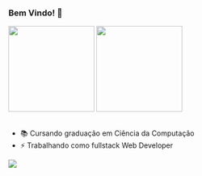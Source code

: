 ### Bem Vindo! 👋

<div>
  <img height="170em" src="https://github-readme-stats.vercel.app/api?username=GratzJulia&show_icons=true&hide=issues&include_all_commits=true&count_private=true&theme=highcontrast&locale=pt-br"/>
  <img height="170em" src="https://github-readme-stats.vercel.app/api/top-langs/?username=GratzJulia&layout=compact&langs_count=7&theme=highcontrast&locale=pt-br"/>
</div>

##

- 📚 Cursando graduação em Ciência da Computação
- ⚡ Trabalhando como fullstack Web Developer

<a href="https://www.linkedin.com/in/julia-maria-gratz-a158b412a" target="_blank"> <img src="https://img.shields.io/badge/LinkedIn-0077B5?style=for-the-badge&logo=linkedin&logoColor=white" > </a>
